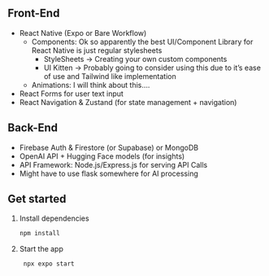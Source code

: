 ## Front-End

- React Native (Expo or Bare Workflow)
    - Components: Ok so apparently the best UI/Component Library for React Native is just regular stylesheets
        - StyleSheets → Creating your own custom components
        - UI Kitten → Probably going to consider using this due to it’s ease of use and Tailwind like implementation
    - Animations: I will think about this….
- React Forms for user text input
- React Navigation & Zustand (for state management + navigation)

## Back-End

- Firebase Auth & Firestore (or Supabase) or MongoDB
- OpenAI API + Hugging Face models (for insights)
- API Framework: Node.js/Express.js for serving API Calls
- Might have to use flask somewhere for AI processing

## Get started

1. Install dependencies

   ```bash
   npm install
   ```

2. Start the app

   ```bash
    npx expo start
   ```
